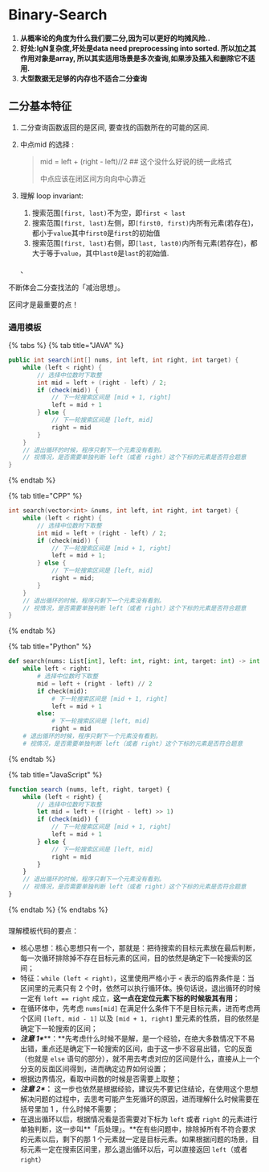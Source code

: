 # Binary-Search

1. **从概率论的角度为什么我们要二分,因为可以更好的均摊风险..**
2. **好处:lgN复杂度,坏处是data need preprocessing into sorted. 所以加之其作用对象是array, 所以其实适用场景是多次查询,如果涉及插入和删除它不适用.**
3. **大型数据无足够的内存也不适合二分查询**

## 二分基本特征

1. 二分查询函数返回的是区间, 要查找的函数所在的可能的区间.
2. 中点mid 的选择 :

   > mid = left + \(right - left\)//2  \#\# 这个没什么好说的统一此格式
   >
   > 中点应该在闭区间方向向中心靠近

3. 理解 loop invariant:

   1. 搜索范围`[first, last)`不为空，即`first < last`  
   2. 搜索范围`[first, last)`左侧，即`[first0, first)`内所有元素\(若存在\)，都小于`value`其中`first0`是`first`的初始值
   3. 搜索范围`[first, last)`右侧，即`[last, last0)`内所有元素\(若存在\)，都大于等于`value`，其中`last0`是`last`的初始值.

   、

不断体会二分查找法的「减治思想」。

区间才是最重要的点！

### 通用模板

{% tabs %}
{% tab title="JAVA" %}
```java
public int search(int[] nums, int left, int right, int target) {
    while (left < right) {
        // 选择中位数时下取整
        int mid = left + (right - left) / 2;
        if (check(mid)) {
            // 下一轮搜索区间是 [mid + 1, right]
            left = mid + 1
        } else {
            // 下一轮搜索区间是 [left, mid]
            right = mid
        }
    }
    // 退出循环的时候，程序只剩下一个元素没有看到。
    // 视情况，是否需要单独判断 left（或者 right）这个下标的元素是否符合题意
}
```
{% endtab %}

{% tab title="CPP" %}
```cpp
int search(vector<int> &nums, int left, int right, int target) {
    while (left < right) {
        // 选择中位数时下取整
        int mid = left + (right - left) / 2;
        if (check(mid)) {
            // 下一轮搜索区间是 [mid + 1, right]
            left = mid + 1;
        } else {
            // 下一轮搜索区间是 [left, mid]
            right = mid;
        }
    }
    // 退出循环的时候，程序只剩下一个元素没有看到。
    // 视情况，是否需要单独判断 left（或者 right）这个下标的元素是否符合题意
}
```
{% endtab %}

{% tab title="Python" %}
```python
def search(nums: List[int], left: int, right: int, target: int) -> int:
    while left < right:
        # 选择中位数时下取整
        mid = left + (right - left) // 2
        if check(mid):
            # 下一轮搜索区间是 [mid + 1, right]
            left = mid + 1
        else:
            # 下一轮搜索区间是 [left, mid]
            right = mid
    # 退出循环的时候，程序只剩下一个元素没有看到。
    # 视情况，是否需要单独判断 left（或者 right）这个下标的元素是否符合题意
```
{% endtab %}

{% tab title="JavaScript" %}
```javascript
function search (nums, left, right, target) {
    while (left < right) {
        // 选择中位数时下取整
        let mid = left + ((right - left) >> 1)
        if (check(mid)) {
            // 下一轮搜索区间是 [mid + 1, right]
            left = mid + 1
        } else {
            // 下一轮搜索区间是 [left, mid]
            right = mid
        }
    }
    // 退出循环的时候，程序只剩下一个元素没有看到。
    // 视情况，是否需要单独判断 left（或者 right）这个下标的元素是否符合题意
}
```
{% endtab %}
{% endtabs %}

### 

理解模板代码的要点：

* 核心思想：核心思想只有一个，那就是：把待搜索的目标元素放在最后判断，每一次循环排除掉不存在目标元素的区间，目的依然是确定下一轮搜索的区间；
* 特征：`while (left < right)`，这里使用严格小于 `<` 表示的临界条件是：当区间里的元素只有 2 个时，依然可以执行循环体。换句话说，退出循环的时候一定有 `left == right` 成立，**这一点在定位元素下标的时候极其有用**；
* 在循环体中，先考虑 `nums[mid]` 在满足什么条件下不是目标元素，进而考虑两个区间 `[left, mid - 1]` 以及 `[mid + 1, right]` 里元素的性质，目的依然是确定下一轮搜索的区间；
* _**注意 1\***_**：**先考虑什么时候不是解，是一个经验，在绝大多数情况下不易出错，重点还是确定下一轮搜索的区间，由于这一步不容易出错，它的反面（也就是 `else` 语句的部分），就不用去考虑对应的区间是什么，直接从上一个分支的反面区间得到，进而确定边界如何设置；
* 根据边界情况，看取中间数的时候是否需要上取整；
* _**注意 2\***_**：** 这一步也依然是根据经验，建议先不要记住结论，在使用这个思想解决问题的过程中，去思考可能产生死循环的原因，进而理解什么时候需要在括号里加 1 ，什么时候不需要；
* 在退出循环以后，根据情况看是否需要对下标为 `left` 或者 `right` 的元素进行单独判断，这一步叫**「后处理」。**在有些问题中，排除掉所有不符合要求的元素以后，剩下的那 1 个元素就一定是目标元素。如果根据问题的场景，目标元素一定在搜索区间里，那么退出循环以后，可以直接返回 `left`（或者 `right`）

